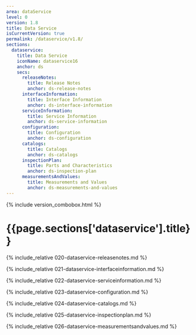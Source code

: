 ```yaml
---
area: dataService
level: 0
version: 1.8
title: Data Service
isCurrentVersion: true
permalink: /dataservice/v1.8/
sections:
  dataservice:
    title: Data Service
    iconName: dataservice16
    anchor: ds
    secs:
      releaseNotes:
        title: Release Notes
        anchor: ds-release-notes
      interfaceInformation:
        title: Interface Information
        anchor: ds-interface-information
      serviceInformation:
        title: Service Information
        anchor: ds-service-information
      configuration:
        title: Configuration
        anchor: ds-configuration
      catalogs:
        title: Catalogs
        anchor: ds-catalogs
      inspectionPlan:
        title: Parts and Characteristics
        anchor: ds-inspection-plan
      measurementsAndValues:
        title: Measurements and Values
        anchor: ds-measurements-and-values
---
```


{% include version_combobox.html %}

<h1 id="{{page.sections['dataservice'].anchor}}">{{page.sections['dataservice'].title}}</h1>

{% include_relative 020-dataservice-releasenotes.md %}

{% include_relative 021-dataservice-interfaceinformation.md %}

{% include_relative 022-dataservice-serviceinformation.md %}

{% include_relative 023-dataservice-configuration.md %}

{% include_relative 024-dataservice-catalogs.md %}

{% include_relative 025-dataservice-inspectionplan.md %}

{% include_relative 026-dataservice-measurementsandvalues.md %}
